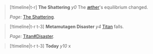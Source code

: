 > [!timeline|t-r] **The Shattering** *y0*
> The [æther](<../Æther/Æther.md>)'s equilibrium changed.
> 
> *Page:* [The Shattering](<./The Shattering.md>).

> [!timeline|t-r t-3] **Metamutagen Disaster** *y4*
> [Titan](<../Locations/Eastern Citadels/Titan.md>) falls.
> 
> *Page:* [Titan#Disaster](<../Locations/Eastern Citadels/Titan.md#Disaster>).

> [!timeline|t-r t-3] **Today** *y10*
> x
